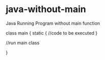 java-without-main
=================

Java Running Program without main function

class main 
{ 
  static 
{ 
  //code to be executed 
} 

//run main class

}